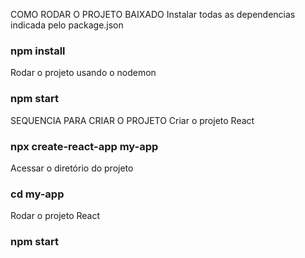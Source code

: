 COMO RODAR O PROJETO BAIXADO
Instalar todas as dependencias indicada pelo package.json
### npm install

Rodar o projeto usando o nodemon 
### npm start


SEQUENCIA PARA CRIAR O PROJETO
Criar o projeto React
### npx create-react-app my-app

Acessar o diretório do projeto
### cd my-app

Rodar o projeto React
### npm start